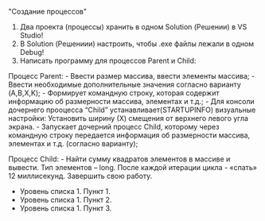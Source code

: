 "Создание процессов"

1. Два проекта (процессы) хранить в одном Solution (Решении) в VS Studio! 
2. В Solution (Решениии) настроить, чтобы .exe файлы лежали в одном Debug!
3. Написать программу для процессов Parent и Child:

Процесс Parent: 
    - Ввести размер массива, ввести элементы массива;
    - Ввести необходимые дополнительные значения согласно варианту (A,B,X,K);
    - Формирует командную строку, которая содержит информацию об размерности массива, элементах и т.д.;
    - Для консоли дочернего прооцесса “Child” устанавливает(STARTUPINFO) визуальные настройки: Установить ширину (Х) смещения от верхнего левого угла экрана.
    - Запускает дочерний процесс Child, которому через командную строку передается информация об размерности массива, элементах и т.д. (согласно варианту);
    
Процесс Child:
    - Найти сумму квадратов элементов в массиве и вывести. Тип элементов – long. После каждой итерации цикла - «спать» 12 миллисекунд. Завершить свою работу.

- Уровень списка 1. Пункт 1.
- Уровень списка 1. Пункт 2.
- Уровень списка 1. Пункт 3.
